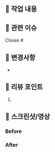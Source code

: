 <!--
[PR 컨벤션]
1. 제목예시 ) [FEAT#1] 버튼 컴포넌트 기능 구현
2. 리뷰어 지정, 태그 설정
-->

## 📝 작업 내용

<!-- 이 PR에서 구현한 기능이나 수정한 내용을 간단히 설명해주세요 -->

## 🎯 관련 이슈

<!-- 관련 이슈를 연결하고 자동으로 클로즈하려면 아래 키워드 중 하나를 사용하세요 -->
<!-- Closes #123 / Fixes #123 / Resolves #123 -->

Closes #

## 🔄 변경사항

<!-- ex)
- FCM 기본 세팅
-->

-

## 👀 리뷰 포인트

<!-- 특히 리뷰받고 싶은 부분이나 확인이 필요한 내용을 적어주세요 -->
<!-- ex)
1. 이 훅에서 이 로직에서 코드 중복이 많이 일어나고 있어요. 어떻게 개선하는 게 좋을까요?
2. 이 함수의 이름을 더 직관적으로 바꿀 수 있는 방법이 있을까요?
 -->

1.

<!-- 아래 내용은 선택사항이므로, 있을 때만 적어주시고, 없으면 지우셔도 됩니다. -->

## 📱 스크린샷/영상

<!-- Frontend 변경사항이 있는 경우 Before/After 또는 동작 화면 -->

### Before

<!-- 변경 전 화면 -->

### After

<!-- 변경 후 화면 -->
